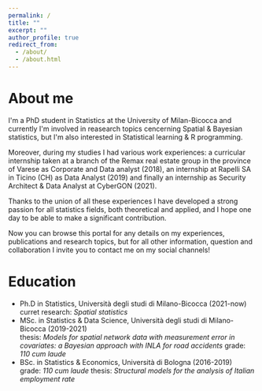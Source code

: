 ```yaml
---
permalink: /
title: ""
excerpt: ""
author_profile: true
redirect_from: 
  - /about/
  - /about.html
---
```

About me
======
I'm a PhD student in Statistics at the University of Milan-Bicocca and currently I'm involved in reasearch topics cencerning Spatial & Bayesian statistics, but I'm also interested in Statistical learning & R programming. 

Moreover, during my studies I had various work experiences: a curricular internship taken at a branch of the Remax real estate group in the province of Varese as Corporate and Data analyst (2018), an internship at Rapelli SA in Ticino (CH) as Data Analyst (2019) and finally an internship as Security Architect & Data Analyst at CyberGON (2021).

Thanks to the union of all these experiences I have developed a strong passion for all statistics fields, both theoretical and applied, and I hope one day to be able to make a significant contribution.

Now you can browse this portal for any details on my experiences, publications and research topics, but for all other information, question and collaboration I invite you to contact me on my social channels!

Education
======
* Ph.D in Statistics, Università degli studi di Milano-Bicocca (2021-now) 
  curret research: *Spatial statistics*
* MSc. in Statistics & Data Science, Università degli studi di Milano-Bicocca (2019-2021)<br />
  thesis: *Models for spatial network data with measurement error in covariates: a
  Bayesian approach with INLA for road accidents*
  grade: *110 cum laude*
* BSc. in Statistics & Economics, Università di Bologna (2016-2019)<br />
  grade: *110 cum laude*
  thesis: *Structural models for the analysis of Italian employment rate*
